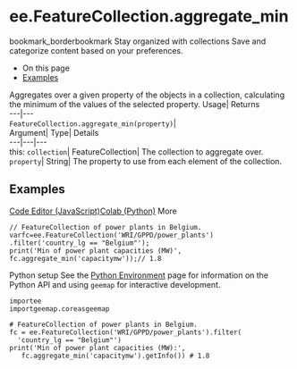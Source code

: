 
#  ee.FeatureCollection.aggregate_min 
bookmark_borderbookmark Stay organized with collections  Save and categorize content based on your preferences.
  * On this page
  * [Examples](https://developers.google.com/earth-engine/apidocs/ee-featurecollection-aggregate_min#examples)


Aggregates over a given property of the objects in a collection, calculating the minimum of the values of the selected property. 
Usage| Returns  
---|---  
`FeatureCollection.aggregate_min(property)`|   
Argument| Type| Details  
---|---|---  
this: `collection`| FeatureCollection| The collection to aggregate over.  
`property`| String| The property to use from each element of the collection.  
## Examples
[Code Editor (JavaScript)](https://developers.google.com/earth-engine/apidocs/ee-featurecollection-aggregate_min#code-editor-javascript-sample)[Colab (Python)](https://developers.google.com/earth-engine/apidocs/ee-featurecollection-aggregate_min#colab-python-sample) More
```
// FeatureCollection of power plants in Belgium.
varfc=ee.FeatureCollection('WRI/GPPD/power_plants')
.filter('country_lg == "Belgium"');
print('Min of power plant capacities (MW)',
fc.aggregate_min('capacitymw'));// 1.8
```
Python setup
See the [ Python Environment](https://developers.google.com/earth-engine/guides/python_install) page for information on the Python API and using `geemap` for interactive development.
```
importee
importgeemap.coreasgeemap
```
```
# FeatureCollection of power plants in Belgium.
fc = ee.FeatureCollection('WRI/GPPD/power_plants').filter(
  'country_lg == "Belgium"')
print('Min of power plant capacities (MW):',
   fc.aggregate_min('capacitymw').getInfo()) # 1.8
```

